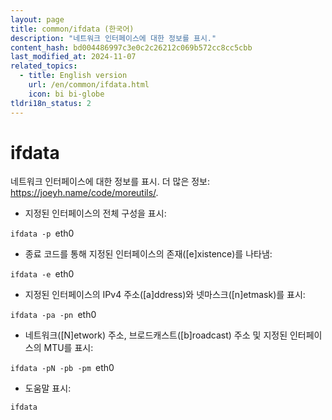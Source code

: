 ```yaml
---
layout: page
title: common/ifdata (한국어)
description: "네트워크 인터페이스에 대한 정보를 표시."
content_hash: bd004486997c3e0c2c26212c069b572cc8cc5cbb
last_modified_at: 2024-11-07
related_topics:
  - title: English version
    url: /en/common/ifdata.html
    icon: bi bi-globe
tldri18n_status: 2
---
```

# ifdata

네트워크 인터페이스에 대한 정보를 표시.
더 많은 정보: <https://joeyh.name/code/moreutils/>.

- 지정된 인터페이스의 전체 구성을 표시:

`ifdata -p `<span class="tldr-var badge badge-pill bg-dark-lm bg-white-dm text-white-lm text-dark-dm font-weight-bold">eth0</span>

- 종료 코드를 통해 지정된 인터페이스의 존재([e]xistence)를 나타냄:

`ifdata -e `<span class="tldr-var badge badge-pill bg-dark-lm bg-white-dm text-white-lm text-dark-dm font-weight-bold">eth0</span>

- 지정된 인터페이스의 IPv4 주소([a]ddress)와 넷마스크([n]etmask)를 표시:

`ifdata -pa -pn `<span class="tldr-var badge badge-pill bg-dark-lm bg-white-dm text-white-lm text-dark-dm font-weight-bold">eth0</span>

- 네트워크([N]etwork) 주소, 브로드캐스트([b]roadcast) 주소 및 지정된 인터페이스의 MTU를 표시:

`ifdata -pN -pb -pm `<span class="tldr-var badge badge-pill bg-dark-lm bg-white-dm text-white-lm text-dark-dm font-weight-bold">eth0</span>

- 도움말 표시:

`ifdata`
